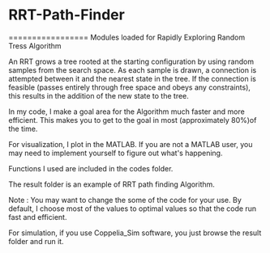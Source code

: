 # RRT-Path-Finder
=================
Modules loaded for Rapidly Exploring Random Tress Algorithm

An RRT grows a tree rooted at the starting configuration by using random samples from the search space. As each sample is drawn, a connection is attempted between it and the nearest state in the tree. If the connection is feasible (passes entirely through free space and obeys any constraints), this results in the addition of the new state to the tree.

In my code, I make a goal area for the Algorithm much faster and more efficient. This makes you to get to the goal in most (approximately 80%)of the time.

For visualization, I plot in the MATLAB. If you are not a MATLAB  user, you may need to implement yourself to figure out what's happening.

Functions I used are included in the codes folder.

The result folder is an example of RRT path finding Algorithm.

Note : You may want to change the some of the code for your use. By default, I choose most of the values to optimal values so that the code run fast and efficient.

For simulation, if you use Coppelia_Sim software, you just browse the result folder and run it.
